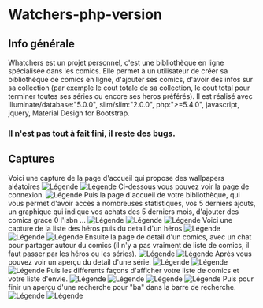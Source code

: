 # Watchers-php-version

## Info générale

Whatchers est un projet personnel, c'est une bibliothèque en ligne spécialisée dans les comics. Elle permet à un utilisateur de créer sa 
bibliothèque de comics en ligne, d'ajouter ses comics, d'avoir des infos sur sa collection (par exemple le cout totale de sa collection,
le cout total pour terminer toutes ses séries ou encore ses heros préférés). Il est réalisé avec  illuminate/database:"5.0.0", slim/slim:"2.0.0",
php:">=5.4.0", javascript, jquery, Material Design for Bootstrap.

### Il n'est pas tout à fait fini, il reste des bugs.

## Captures
Voici une capture de la page d'accueil qui propose des wallpapers aléatoires
![Légende](theme/ressources/capture/captureWatchers1.png)
![Légende](theme/ressources/capture/captureWatchers2.png)
Ci-dessous vous pouvez voir la page de connexion.
![Légende](theme/ressources/capture/captureWatchers3.png)
Puis la page d'accueil de votre bibliothèque, qui vous permet d'avoir accès à nombreuses statistiques, vos 5 derniers ajouts,
un graphique qui indique vos achats des 5 derniers mois, d'ajouter des comics grace 0 l'isbn ...
![Légende](theme/ressources/capture/captureWatchers4.png)
![Légende](theme/ressources/capture/captureWatchers5.png)
![Légende](theme/ressources/capture/captureWatchers6.png)
Voici une capture de la liste des héros puis du detail d'un héros
![Légende](theme/ressources/capture/captureWatchers7.png)
![Légende](theme/ressources/capture/captureWatchers8.png)
![Légende](theme/ressources/capture/captureWatchers9.png)
Ensuite la page de detail d'un comics, avec un chat pour partager autour du comics (il n'y a pas vraiment de liste de comics, 
il faut passer par les héros ou les séries).
![Légende](theme/ressources/capture/captureWatchers11.png)
![Légende](theme/ressources/capture/captureWatchers12.png)
Après vous pouvez voir un aperçu du detail d'une série.
![Légende](theme/ressources/capture/captureWatchers13.png)
![Légende](theme/ressources/capture/captureWatchers14.png)
![Légende](theme/ressources/capture/captureWatchers15.png)
Puis les differents façons d'afficher votre liste de comics et votre liste d'envie.
![Légende](theme/ressources/capture/captureWatchers16.png)
![Légende](theme/ressources/capture/captureWatchers17.png)
![Légende](theme/ressources/capture/captureWatchers18.png)
![Légende](theme/ressources/capture/captureWatchers19.png)
Puis pour finir un aperçu d'une recherche pour "ba" dans la barre de recherche.
![Légende](theme/ressources/capture/captureWatchers20.png)
![Légende](theme/ressources/capture/captureWatchers21.png)
